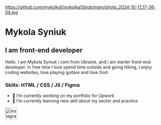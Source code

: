 https://github.com/mykolka1/mykolka1/blob/main/photo_2024-10-17_17-36-04.jpg
# Mykola Syniuk
## I am front-end developer

Hello. I am Mykola Syniuk i com from Ukraine, and i am starter front-end developer. In free time I love spend time outside and going hiking, I enjoy coding websites, love playing guitare and love God.

### Skills: HTML / CSS / JS / Figma 

- 🔭 I’m currently working on my portfolio for Upwork 
- 🌱 I’m currently learning new skill about my sector and practice 


[<img src='https://cdn.jsdelivr.net/npm/simple-icons@3.0.1/icons/instagram.svg' alt='instagram' height='40'>](https://www.instagram.com/https://www.instagram.com/mykola.syniuk//)  

